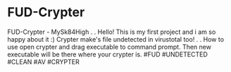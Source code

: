 # FUD-Crypter
FUD-Crypter  - MySk84High
.
.
Hello! This is my first project and i am so happy about it :) 
Crypter make's file undetected in virustotal too!
.
.
How to use open crypter and drag executable to command prompt.
Then new executable will be there where your crypter is.
#FUD #UNDETECTED #CLEAN #AV #CRYPTER
